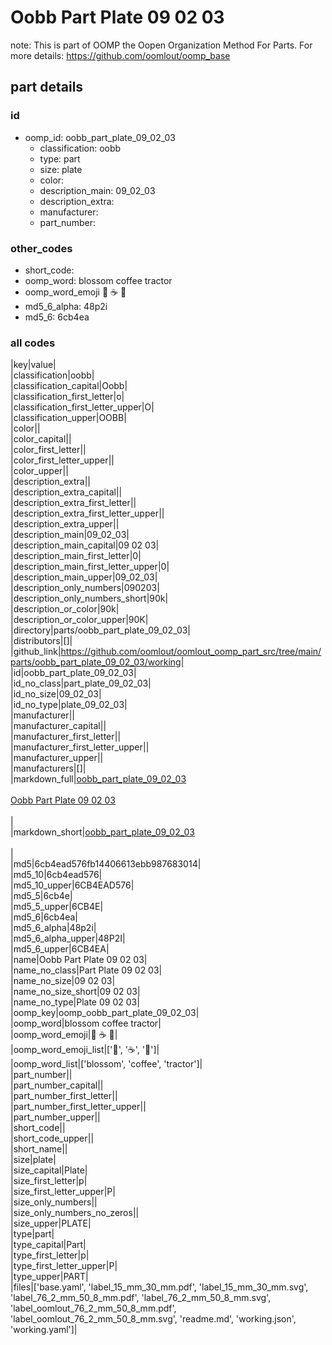 # Oobb Part Plate 09 02 03  

note: This is part of OOMP the Oopen Organization Method For Parts. For more details: https://github.com/oomlout/oomp_base

##  part details





### id
* oomp_id: oobb_part_plate_09_02_03
  * classification: oobb
  * type: part
  * size: plate
  * color: 
  * description_main: 09_02_03
  * description_extra: 
  * manufacturer: 
  * part_number: 

### other_codes
* short_code: 
* oomp_word: blossom coffee tractor
* oomp_word_emoji :blossom: :coffee: :tractor:
* md5_6_alpha: 48p2i
* md5_6: 6cb4ea

### all codes 
|key|value|  
|classification|oobb|  
|classification_capital|Oobb|  
|classification_first_letter|o|  
|classification_first_letter_upper|O|  
|classification_upper|OOBB|  
|color||  
|color_capital||  
|color_first_letter||  
|color_first_letter_upper||  
|color_upper||  
|description_extra||  
|description_extra_capital||  
|description_extra_first_letter||  
|description_extra_first_letter_upper||  
|description_extra_upper||  
|description_main|09_02_03|  
|description_main_capital|09 02 03|  
|description_main_first_letter|0|  
|description_main_first_letter_upper|0|  
|description_main_upper|09_02_03|  
|description_only_numbers|090203|  
|description_only_numbers_short|90k|  
|description_or_color|90k|  
|description_or_color_upper|90K|  
|directory|parts/oobb_part_plate_09_02_03|  
|distributors|[]|  
|github_link|https://github.com/oomlout/oomlout_oomp_part_src/tree/main/parts/oobb_part_plate_09_02_03/working|  
|id|oobb_part_plate_09_02_03|  
|id_no_class|part_plate_09_02_03|  
|id_no_size|09_02_03|  
|id_no_type|plate_09_02_03|  
|manufacturer||  
|manufacturer_capital||  
|manufacturer_first_letter||  
|manufacturer_first_letter_upper||  
|manufacturer_upper||  
|manufacturers|[]|  
|markdown_full|[oobb_part_plate_09_02_03](https://github.com/oomlout/oomlout_oomp_part_src/tree/main/parts/oobb_part_plate_09_02_03/working)<br>[](https://github.com/oomlout/oomlout_oomp_part_src/tree/main/parts/oobb_part_plate_09_02_03/working)<br>[Oobb Part Plate 09 02 03](https://github.com/oomlout/oomlout_oomp_part_src/tree/main/parts/oobb_part_plate_09_02_03/working)<br><br>|  
|markdown_short|[oobb_part_plate_09_02_03](https://github.com/oomlout/oomlout_oomp_part_src/tree/main/parts/oobb_part_plate_09_02_03/working)<br><br>|  
|md5|6cb4ead576fb14406613ebb987683014|  
|md5_10|6cb4ead576|  
|md5_10_upper|6CB4EAD576|  
|md5_5|6cb4e|  
|md5_5_upper|6CB4E|  
|md5_6|6cb4ea|  
|md5_6_alpha|48p2i|  
|md5_6_alpha_upper|48P2I|  
|md5_6_upper|6CB4EA|  
|name|Oobb Part Plate 09 02 03|  
|name_no_class|Part Plate 09 02 03|  
|name_no_size|09 02 03|  
|name_no_size_short|09 02 03|  
|name_no_type|Plate 09 02 03|  
|oomp_key|oomp_oobb_part_plate_09_02_03|  
|oomp_word|blossom coffee tractor|  
|oomp_word_emoji|:blossom: :coffee: :tractor:|  
|oomp_word_emoji_list|[':blossom:', ':coffee:', ':tractor:']|  
|oomp_word_list|['blossom', 'coffee', 'tractor']|  
|part_number||  
|part_number_capital||  
|part_number_first_letter||  
|part_number_first_letter_upper||  
|part_number_upper||  
|short_code||  
|short_code_upper||  
|short_name||  
|size|plate|  
|size_capital|Plate|  
|size_first_letter|p|  
|size_first_letter_upper|P|  
|size_only_numbers||  
|size_only_numbers_no_zeros||  
|size_upper|PLATE|  
|type|part|  
|type_capital|Part|  
|type_first_letter|p|  
|type_first_letter_upper|P|  
|type_upper|PART|  
|files|['base.yaml', 'label_15_mm_30_mm.pdf', 'label_15_mm_30_mm.svg', 'label_76_2_mm_50_8_mm.pdf', 'label_76_2_mm_50_8_mm.svg', 'label_oomlout_76_2_mm_50_8_mm.pdf', 'label_oomlout_76_2_mm_50_8_mm.svg', 'readme.md', 'working.json', 'working.yaml']|  
